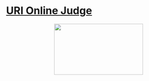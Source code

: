 #  [URI Online Judge](urionlinejudge.com.br)
<p align="center">
  <img width="242" height="140" src="https://code4solved.files.wordpress.com/2018/09/op.png">
</p>
